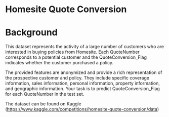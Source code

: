 # Homesite Quote Conversion

# Background
This dataset represents the activity of a large number of customers who are interested in buying policies from Homesite. Each QuoteNumber corresponds to a potential customer and the QuoteConversion_Flag indicates whether the customer purchased a policy.

The provided features are anonymized and provide a rich representation of the prospective customer and policy. They include specific coverage information, sales information, personal information, property information, and geographic information. Your task is to predict QuoteConversion_Flag for each QuoteNumber in the test set.

The dataset can be found on Kaggle (https://www.kaggle.com/competitions/homesite-quote-conversion/data)
